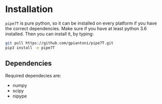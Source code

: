 # Installation

`pipe7T` is pure python, so it can be installed on every platform if you have the correct dependencies.
Make sure if you have at least python 3.6 installed.
Then you can install it, by typing:

```bash
git pull https://github.com/gpiantoni/pipe7T.git
pip3 install -e pipe7T
```

## Dependencies

Required dependecies are:

* numpy
* scipy
* nipype 
